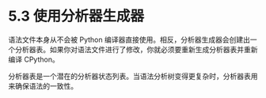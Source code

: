 # 5.3 使用分析器生成器

语法文件本身从不会被 Python 编译器直接使用。相反，分析器生成器会创建出一个分析器表。如果你对语法文件进行了修改，你就必须要重新生成分析器表并重新编译 CPython。

分析器表是一个潜在的分析器状态列表。当语法分析树变得更复杂时，分析器表用来确保语法的一致性。
